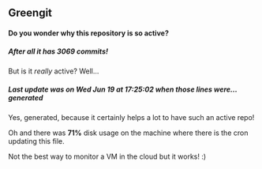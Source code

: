 ## Greengit

#### Do you wonder why this repository is so active?

##### After all it has 3069 commits!

But is it *really* active? Well...

##### Last update was on Wed Jun 19 at 17:25:02 when those lines were... generated

Yes, generated, because it certainly helps a lot to have such an active repo!

Oh and there was **71%** disk usage on the machine
where there is the cron updating this file.

Not the best way to monitor a VM in the cloud but it works! :)
